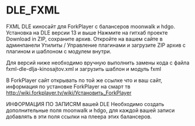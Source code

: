 # DLE_FXML
FXML DLE киносайт для ForkPlayer с балансеров  moonwalk и hdgo. 
Установка на DLE версии 13 и выше
Нажмите на гитхаб проекте Download in ZIP, сохраните архив.
Откройте на вашем сайте в админпанели Утилиты / Управление плагинами и загрузите ZIP архив с плагином и шаблоном с модулем внутри.

Для версий ниже необходимо вручную выполнить замены кода с файла fxml-dle-dlja-kinosajtov.xml и загрузить шаблон и модуль fxml


В ForkPlayer сайт открывать по той же ссылке что и ваш сайт, информация по установке ForkPlayer на смарт тв http://wiki.forkplayer.tv/wiki/Установить_ForkPlayer

ИНФОРМАЦИЯ ПО ЗАПИСЯМ вашей DLE
Необходимо создать дополнительные поля moonwalk и hdgo, для каждой вашей записи добавлять в эти поля ссылки на плеера этих балансеров.
